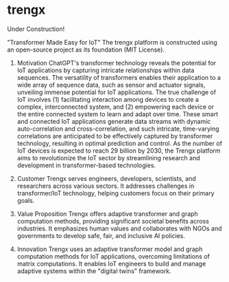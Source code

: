 # trengx
Under Construction!

"Transformer Made Easy for IoT"
The trengx platform is constructed using an open-source project as its foundation (MIT License).

1. Motivation
ChatGPT's transformer technology reveals the potential for IoT applications by capturing intricate relationships within data sequences. The versatility of transformers enables their application to a wide array of sequence data, such as sensor and actuator signals, unveiling immense potential for IoT applications. The true challenge of IoT involves (1) facilitating interaction among devices to create a complex, interconnected system, and (2) empowering each device or the entire connected system to learn and adapt over time. These smart and connected IoT applications generate data streams with dynamic auto-correlation and cross-correlation, and such intricate, time-varying correlations are anticipated to be effectively captured by transformer technology, resulting in optimal prediction and control. As the number of IoT devices is expected to reach 29 billion by 2030, the Trengx platform aims to revolutionize the IoT sector by streamlining research and development in transformer-based technologies.

2. Customer
Trengx serves engineers, developers, scientists, and researchers across various sectors. It addresses challenges in transformer/IoT technology, helping customers focus on their primary goals.

3. Value Proposition
Trengx offers adaptive transformer and graph computation methods, providing significant societal benefits across industries. It emphasizes human values and collaborates with NGOs and governments to develop safe, fair, and inclusive AI policies.

4. Innovation
Trengx uses an adaptive transformer model and graph computation methods for IoT applications, overcoming limitations of matrix computations. It enables IoT engineers to build and manage adaptive systems within the "digital twins" framework.
